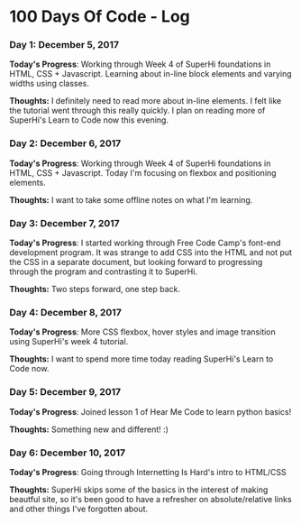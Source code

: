 # 100 Days Of Code - Log

### Day 1: December 5, 2017

**Today's Progress**: Working through Week 4 of SuperHi foundations in HTML, CSS + Javascript. Learning about in-line block elements and varying widths using classes.

**Thoughts:** I definitely need to read more about in-line elements. I felt like the tutorial went through this really quickly. I plan on reading more of SuperHi's Learn to Code now this evening.

### Day 2: December 6, 2017

**Today's Progress**: Working through Week 4 of SuperHi foundations in HTML, CSS + Javascript. Today I'm focusing on flexbox and positioning elements.

**Thoughts:** I want to take some offline notes on what I'm learning. 

### Day 3: December 7, 2017

**Today's Progress**: I started working through Free Code Camp's font-end development program. It was strange to add CSS into the HTML and not put the CSS in a separate document, but looking forward to progressing through the program and contrasting it to SuperHi.

**Thoughts:** Two steps forward, one step back. 


### Day 4: December 8, 2017

**Today's Progress**: More CSS flexbox, hover styles and image transition using SuperHi's week 4 tutorial.

**Thoughts:** I want to spend more time today reading SuperHi's Learn to Code now.

### Day 5: December 9, 2017

**Today's Progress**: Joined lesson 1 of Hear Me Code to learn python basics!

**Thoughts:** Something new and different! :)

### Day 6: December 10, 2017

**Today's Progress**: Going through Internetting Is Hard's intro to HTML/CSS

**Thoughts:** SuperHi skips some of the basics in the interest of making beautful site, so it's been good to have a refresher on absolute/relative links and other things I've forgotten about.
